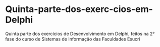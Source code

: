 # Quinta-parte-dos-exerc-cios-em-Delphi
Quinta parte dos exercícios de Desenvolvimento em Delphi, feitos na 2° fase do curso de Sistemas de Informação das Faculdades Esucri
